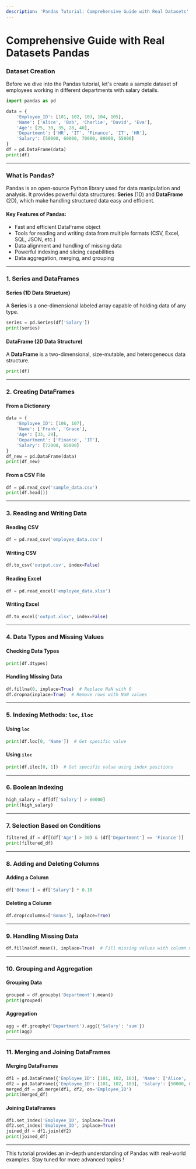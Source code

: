 ```yaml
---
description: 'Pandas Tutorial: Comprehensive Guide with Real Datasets'
---
```


# Comprehensive Guide with Real Datasets Pandas

### Dataset Creation

Before we dive into the Pandas tutorial, let's create a sample dataset of employees working in different departments with salary details.

```python
import pandas as pd

data = {
    'Employee_ID': [101, 102, 103, 104, 105],
    'Name': ['Alice', 'Bob', 'Charlie', 'David', 'Eva'],
    'Age': [25, 30, 35, 28, 40],
    'Department': ['HR', 'IT', 'Finance', 'IT', 'HR'],
    'Salary': [50000, 60000, 70000, 80000, 55000]
}
df = pd.DataFrame(data)
print(df)
```

***

### What is Pandas?

Pandas is an open-source Python library used for data manipulation and analysis. It provides powerful data structures: **Series** (1D) and **DataFrame** (2D), which make handling structured data easy and efficient.

#### Key Features of Pandas:

* Fast and efficient DataFrame object
* Tools for reading and writing data from multiple formats (CSV, Excel, SQL, JSON, etc.)
* Data alignment and handling of missing data
* Powerful indexing and slicing capabilities
* Data aggregation, merging, and grouping

***

### 1. Series and DataFrames

#### Series (1D Data Structure)

A **Series** is a one-dimensional labeled array capable of holding data of any type.

```python
series = pd.Series(df['Salary'])
print(series)
```

#### DataFrame (2D Data Structure)

A **DataFrame** is a two-dimensional, size-mutable, and heterogeneous data structure.

```python
print(df)
```

***

### 2. Creating DataFrames

#### From a Dictionary

```python
data = {
    'Employee_ID': [106, 107],
    'Name': ['Frank', 'Grace'],
    'Age': [33, 29],
    'Department': ['Finance', 'IT'],
    'Salary': [72000, 65000]
}
df_new = pd.DataFrame(data)
print(df_new)
```

#### From a CSV File

```python
df = pd.read_csv('sample_data.csv')
print(df.head())
```

***

### 3. Reading and Writing Data

#### Reading CSV

```python
df = pd.read_csv('employee_data.csv')
```

#### Writing CSV

```python
df.to_csv('output.csv', index=False)
```

#### Reading Excel

```python
df = pd.read_excel('employee_data.xlsx')
```

#### Writing Excel

```python
df.to_excel('output.xlsx', index=False)
```

***

### 4. Data Types and Missing Values

#### Checking Data Types

```python
print(df.dtypes)
```

#### Handling Missing Data

```python
df.fillna(0, inplace=True)  # Replace NaN with 0
df.dropna(inplace=True)  # Remove rows with NaN values
```

***

### 5. Indexing Methods: `loc`, `iloc`

#### Using `loc`

```python
print(df.loc[0, 'Name'])  # Get specific value
```

#### Using `iloc`

```python
print(df.iloc[0, 1])  # Get specific value using index positions
```

***

### 6. Boolean Indexing

```python
high_salary = df[df['Salary'] > 60000]
print(high_salary)
```

***

### 7. Selection Based on Conditions

```python
filtered_df = df[(df['Age'] > 30) & (df['Department'] == 'Finance')]
print(filtered_df)
```

***

### 8. Adding and Deleting Columns

#### Adding a Column

```python
df['Bonus'] = df['Salary'] * 0.10
```

#### Deleting a Column

```python
df.drop(columns=['Bonus'], inplace=True)
```

***

### 9. Handling Missing Data

```python
df.fillna(df.mean(), inplace=True)  # Fill missing values with column mean
```

***

### 10. Grouping and Aggregation

#### Grouping Data

```python
grouped = df.groupby('Department').mean()
print(grouped)
```

#### Aggregation

```python
agg = df.groupby('Department').agg({'Salary': 'sum'})
print(agg)
```

***

### 11. Merging and Joining DataFrames

#### Merging DataFrames

```python
df1 = pd.DataFrame({'Employee_ID': [101, 102, 103], 'Name': ['Alice', 'Bob', 'Charlie']})
df2 = pd.DataFrame({'Employee_ID': [101, 102, 103], 'Salary': [50000, 60000, 70000]})
merged_df = pd.merge(df1, df2, on='Employee_ID')
print(merged_df)
```

#### Joining DataFrames

```python
df1.set_index('Employee_ID', inplace=True)
df2.set_index('Employee_ID', inplace=True)
joined_df = df1.join(df2)
print(joined_df)
```

***

This tutorial provides an in-depth understanding of Pandas with real-world examples. Stay tuned for more advanced topics !
